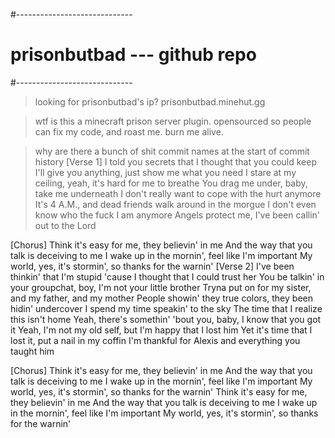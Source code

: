 #-----------------------------
# prisonbutbad --- github repo
#-----------------------------

> looking for prisonbutbad's ip?
prisonbutbad.minehut.gg

> wtf is this
a minecraft prison server plugin. opensourced so people can fix my code, and roast me. burn me alive.

> why are there a bunch of shit commit names at the start of commit history
[Verse 1]
I told you secrets that I thought that you could keep
I'll give you anything, just show me what you need
I stare at my ceiling, yeah, it's hard for me to breathe
You drag me under, baby, take me underneath
I don't really want to cope with the hurt anymore
It's 4 A.M., and dead friends walk around in the morgue
I don't even know who the fuck I am anymore
Angels protect me, I've been callin' out to the Lord

[Chorus]
Think it's easy for me, they believin' in me
And the way that you talk is deceiving to mе
I wake up in the mornin', feel like I'm important
My world, yеs, it's stormin', so thanks for the warnin'
[Verse 2]
I've been thinkin' that I'm stupid 'cause I thought that I could trust her
You be talkin' in your groupchat, boy, I'm not your little brother
Tryna put on for my sister, and my father, and my mother
People showin' they true colors, they been hidin' undercover
I spend my time speakin' to the sky
The time that I realize this isn't home
Yeah, there's somethin' 'bout you, baby, I know that you got it
Yeah, I'm not my old self, but I'm happy that I lost him
Yet it's time that I lost it, put a nail in my coffin
I'm thankful for Alexis and everything you taught him

[Chorus]
Think it's easy for me, they believin' in me
And the way that you talk is deceiving to me
I wake up in the mornin', feel like I'm important
My world, yes, it's stormin', so thanks for the warnin'
Think it's easy for me, they believin' in me
And the way that you talk is deceiving to me
I wake up in the mornin', feel like I'm important
My world, yes, it's stormin', so thanks for the warnin'
